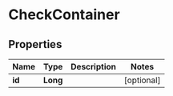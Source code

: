 

# CheckContainer

## Properties

Name | Type | Description | Notes
------------ | ------------- | ------------- | -------------
**id** | **Long** |  |  [optional]



